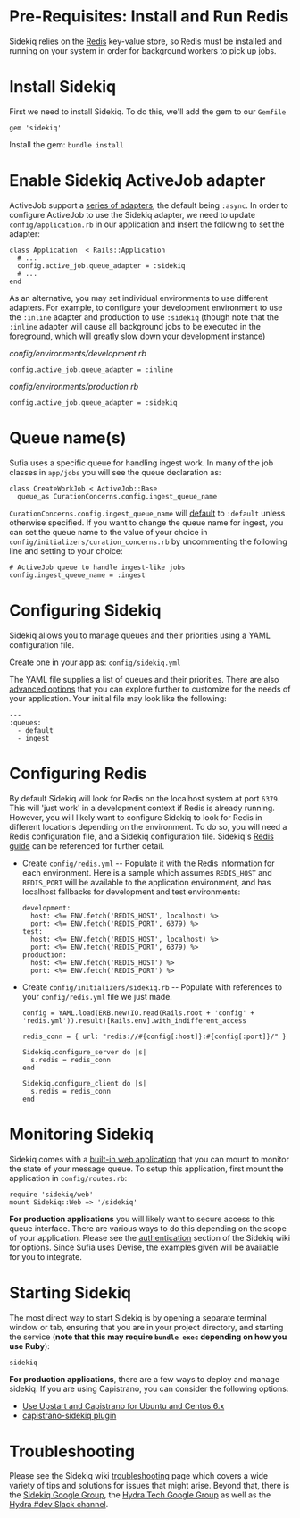 # Pre-Requisites: Install and Run Redis
Sidekiq relies on the [Redis](http://redis.io/) key-value store, so Redis must be installed and running
on your system in order for background workers to pick up jobs.

# Install Sidekiq
First we need to install Sidekiq. To do this, we'll add the gem to our `Gemfile`
```
gem 'sidekiq'
```

Install the gem: `bundle install`

# Enable Sidekiq ActiveJob adapter
ActiveJob support a [series of adapters](http://api.rubyonrails.org/classes/ActiveJob/QueueAdapters.html), the default being `:async`. In order to configure ActiveJob to use the Sidekiq adapter, we need to update `config/application.rb` in our application and insert the following to set the adapter:

```
class Application  < Rails::Application
  # ...
  config.active_job.queue_adapter = :sidekiq
  # ...
end
```

As an alternative, you may set individual environments to use different adapters. For example, to configure your development environment to use the `:inline` adapter and production to use `:sidekiq` (though note that the `:inline` adapter will cause all background jobs to be executed in the foreground, which will greatly slow down your development instance)

*config/environments/development.rb*
```
config.active_job.queue_adapter = :inline
```

*config/environments/production.rb*
```
config.active_job.queue_adapter = :sidekiq
```

# Queue name(s)
Sufia uses a specific queue for handling ingest work. In many of the job classes in `app/jobs` you will see the queue declaration as:

```
class CreateWorkJob < ActiveJob::Base
  queue_as CurationConcerns.config.ingest_queue_name
```
`CurationConcerns.config.ingest_queue_name` will [default](https://github.com/projecthydra/curation_concerns/blob/1be404f895c71292ed2614d26022c36b964a9b3b/lib/curation_concerns/configuration.rb#L139-L144) to `:default` unless otherwise specified. If you want to change the queue name for ingest, you can set the queue name to the value of your choice in `config/initializers/curation_concerns.rb` by uncommenting the following line and setting to your choice:

```
# ActiveJob queue to handle ingest-like jobs
config.ingest_queue_name = :ingest
```

# Configuring Sidekiq
Sidekiq allows you to manage queues and their priorities using a YAML configuration file.

Create one in your app as: `config/sidekiq.yml`

The YAML file supplies a list of queues and their priorities. There are also [advanced options](https://github.com/mperham/sidekiq/wiki/Advanced-Options) that you can explore further to customize for the needs of your application. Your initial file may look like the following:
```
---
:queues:
  - default
  - ingest
```

# Configuring Redis
By default Sidekiq will look for Redis on the localhost system at port `6379`. This will 'just work' in a development context if Redis is already running. However, you will likely want to configure Sidekiq to look for Redis in different locations depending on the environment. To do so, you will need a Redis configuration file, and a Sidekiq configuration file. Sidekiq's [Redis guide](https://github.com/mperham/sidekiq/wiki/Using-Redis) can be referenced for further detail.

* Create `config/redis.yml` -- Populate it with the Redis information for each environment. Here is a sample which assumes `REDIS_HOST` and `REDIS_PORT` will be available to the application environment, and has localhost fallbacks for development and test environments:

  ```
  development:
    host: <%= ENV.fetch('REDIS_HOST', localhost) %>
    port: <%= ENV.fetch('REDIS_PORT', 6379) %>
  test:
    host: <%= ENV.fetch('REDIS_HOST', localhost) %>
    port: <%= ENV.fetch('REDIS_PORT', 6379) %>
  production:
    host: <%= ENV.fetch('REDIS_HOST') %>
    port: <%= ENV.fetch('REDIS_PORT') %>
  ```

* Create `config/initializers/sidekiq.rb` -- Populate with references to your `config/redis.yml` file we just made.

  ```
  config = YAML.load(ERB.new(IO.read(Rails.root + 'config' + 'redis.yml')).result)[Rails.env].with_indifferent_access
  
  redis_conn = { url: "redis://#{config[:host]}:#{config[:port]}/" }

  Sidekiq.configure_server do |s|
    s.redis = redis_conn
  end

  Sidekiq.configure_client do |s|
    s.redis = redis_conn
  end
  ```

# Monitoring Sidekiq

Sidekiq comes with a [built-in web application](https://github.com/mperham/sidekiq/wiki/Monitoring#web-ui) that you can mount to monitor the state of your message queue. To setup this application, first mount the application in `config/routes.rb`:

```
require 'sidekiq/web'
mount Sidekiq::Web => '/sidekiq'
```

**For production applications** you will likely want to secure access to this queue interface. There are various ways to do this depending on the scope of your application. Please see the [authentication](https://github.com/mperham/sidekiq/wiki/Monitoring#authentication) section of the Sidekiq wiki for options. Since Sufia uses Devise, the examples given will be available for you to integrate.

# Starting Sidekiq
The most direct way to start Sidekiq is by opening a separate terminal window or tab, ensuring that you are in your project directory, and starting the service (**note that this may require `bundle exec` depending on how you use Ruby**):

```
sidekiq
```

**For production applications**, there are a few ways to deploy and manage sidekiq. If you are using Capistrano, you can consider the following options:

* [Use Upstart and Capistrano for Ubuntu and Centos 6.x](https://github.com/mperham/sidekiq/wiki/Deploying-to-Ubuntu)
* [capistrano-sidekiq plugin](https://github.com/seuros/capistrano-sidekiq)

# Troubleshooting
Please see the Sidekiq wiki [troubleshooting](https://github.com/mperham/sidekiq/wiki/Problems-and-Troubleshooting) page which covers a wide variety of tips and solutions for issues that might arise. Beyond that, there is the [Sidekiq Google Group](https://groups.google.com/forum/#!forum/sidekiq), the [Hydra Tech Google Group](https://groups.google.com/forum/#!forum/hydra-tech) as well as the [Hydra #dev Slack channel](https://wiki.duraspace.org/pages/viewpage.action?pageId=43910187#Getintouch!-Slack).